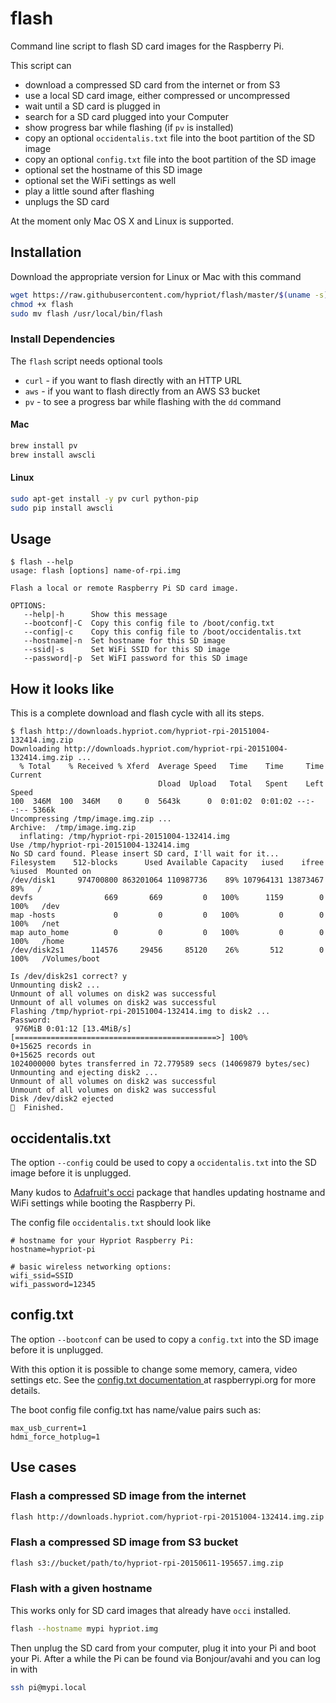 # flash
Command line script to flash SD card images for the Raspberry Pi.

This script can

* download a compressed SD card from the internet or from S3
* use a local SD card image, either compressed or uncompressed
* wait until a SD card is plugged in
* search for a SD card plugged into your Computer
* show progress bar while flashing (if `pv` is installed)
* copy an optional `occidentalis.txt` file into the boot partition of the SD image
* copy an optional `config.txt` file into the boot partition of the SD image
* optional set the hostname of this SD image
* optional set the WiFi settings as well
* play a little sound after flashing
* unplugs the SD card

At the moment only Mac OS X and Linux is supported.

## Installation

Download the appropriate version for Linux or Mac with this command

```bash
wget https://raw.githubusercontent.com/hypriot/flash/master/$(uname -s)/flash
chmod +x flash
sudo mv flash /usr/local/bin/flash
```

### Install Dependencies

The `flash` script needs optional tools

* `curl` - if you want to flash directly with an HTTP URL
* `aws` - if you want to flash directly from an AWS S3 bucket
* `pv` - to see a progress bar while flashing with the `dd` command

#### Mac

```bash
brew install pv
brew install awscli
```

#### Linux

```bash
sudo apt-get install -y pv curl python-pip
sudo pip install awscli
```

## Usage

```
$ flash --help
usage: flash [options] name-of-rpi.img

Flash a local or remote Raspberry Pi SD card image.

OPTIONS:
   --help|-h      Show this message
   --bootconf|-C  Copy this config file to /boot/config.txt
   --config|-c    Copy this config file to /boot/occidentalis.txt
   --hostname|-n  Set hostname for this SD image
   --ssid|-s      Set WiFi SSID for this SD image
   --password|-p  Set WiFI password for this SD image
```

## How it looks like

This is a complete download and flash cycle with all its steps.

```
$ flash http://downloads.hypriot.com/hypriot-rpi-20151004-132414.img.zip
Downloading http://downloads.hypriot.com/hypriot-rpi-20151004-132414.img.zip ...
  % Total    % Received % Xferd  Average Speed   Time    Time     Time  Current
                                 Dload  Upload   Total   Spent    Left  Speed
100  346M  100  346M    0     0  5643k      0  0:01:02  0:01:02 --:--:-- 5366k
Uncompressing /tmp/image.img.zip ...
Archive:  /tmp/image.img.zip
  inflating: /tmp/hypriot-rpi-20151004-132414.img
Use /tmp/hypriot-rpi-20151004-132414.img
No SD card found. Please insert SD card, I'll wait for it...
Filesystem    512-blocks      Used Available Capacity   iused    ifree %iused  Mounted on
/dev/disk1     974700800 863201064 110987736    89% 107964131 13873467   89%   /
devfs                669       669         0   100%      1159        0  100%   /dev
map -hosts             0         0         0   100%         0        0  100%   /net
map auto_home          0         0         0   100%         0        0  100%   /home
/dev/disk2s1      114576     29456     85120    26%       512        0  100%   /Volumes/boot

Is /dev/disk2s1 correct? y
Unmounting disk2 ...
Unmount of all volumes on disk2 was successful
Unmount of all volumes on disk2 was successful
Flashing /tmp/hypriot-rpi-20151004-132414.img to disk2 ...
Password:
 976MiB 0:01:12 [13.4MiB/s] [=============================================>] 100%
0+15625 records in
0+15625 records out
1024000000 bytes transferred in 72.779589 secs (14069879 bytes/sec)
Unmounting and ejecting disk2 ...
Unmount of all volumes on disk2 was successful
Unmount of all volumes on disk2 was successful
Disk /dev/disk2 ejected
🍺  Finished.
```

## occidentalis.txt

The option `--config` could be used to copy a `occidentalis.txt` into the SD image before it is unplugged.

Many kudos to [Adafruit's occi](https://github.com/adafruit/Adafruit-Occi) package that handles updating hostname and WiFi settings while booting the Raspberry Pi.

The config file `occidentalis.txt` should look like

```
# hostname for your Hypriot Raspberry Pi:
hostname=hypriot-pi

# basic wireless networking options:
wifi_ssid=SSID
wifi_password=12345
```

## config.txt

The option `--bootconf` can be used to copy a `config.txt` into the SD image before it is unplugged.

With this option it is possible to change some memory, camera, video settings etc. See the [config.txt documentation ](https://www.raspberrypi.org/documentation/configuration/config-txt.md) at raspberrypi.org for more details.

The boot config file config.txt has name/value pairs such as:

```
max_usb_current=1
hdmi_force_hotplug=1
```

## Use cases

### Flash a compressed SD image from the internet

```bash
flash http://downloads.hypriot.com/hypriot-rpi-20151004-132414.img.zip
```

### Flash a compressed SD image from S3 bucket

```bash
flash s3://bucket/path/to/hypriot-rpi-20150611-195657.img.zip
```

### Flash with a given hostname

This works only for SD card images that already have `occi` installed.

```bash
flash --hostname mypi hypriot.img
```

Then unplug the SD card from your computer, plug it into your Pi and boot your Pi. After a while the Pi can be found via Bonjour/avahi and you can log in with

```bash
ssh pi@mypi.local
```
